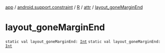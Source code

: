 [app](../../../index.md) / [android.support.constraint](../../index.md) / [R](../index.md) / [attr](index.md) / [layout_goneMarginEnd](./layout_gone-margin-end.md)

# layout_goneMarginEnd

`static val layout_goneMarginEnd: `[`Int`](https://kotlinlang.org/api/latest/jvm/stdlib/kotlin/-int/index.html)
`static val layout_goneMarginEnd: `[`Int`](https://kotlinlang.org/api/latest/jvm/stdlib/kotlin/-int/index.html)